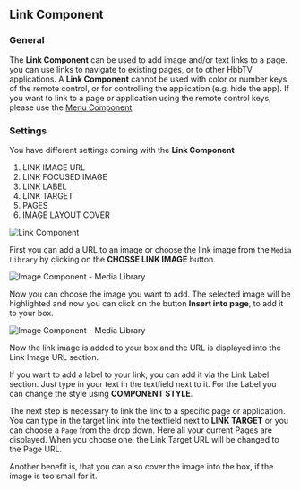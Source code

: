 ## Link Component

### General

The **Link Component** can be used to add image and/or text links to a page. you can use links to navigate to existing pages, or to other HbbTV applications. A **Link Component** cannot be used with color or number keys of the remote control, or for controlling the application (e.g. hide the app). If you want to link to a page or application using the remote control keys, please use the [Menu Component](https://mpat-eu.github.io/handbook/05_mpat_editing_component_menu.html).

### Settings

You have different settings coming with the **Link Component**

1. LINK IMAGE URL
2. LINK FOCUSED IMAGE
3. LINK LABEL
4. LINK TARGET
5. PAGES
6. IMAGE LAYOUT COVER

![Link Component](images/Components/link_component_01.jpg)

First you can add a URL to an image or choose the link image from the `Media Library` by clicking on the **CHOSSE LINK IMAGE** button. 

![Image Component - Media Library](images/Components/image_component_02.jpg)

Now you can choose the image you want to add. The selected image will be highlighted and now you can click on the button **Insert into page**, to add it to your box. 

![Image Component - Media Library](images/Components/image_component_03.jpg)

Now the link image is added to your box and the URL is displayed into the Link Image URL section.

If you want to add a label to your link, you can add it via the Link Label section. Just type in your text in the textfield next to it. 
For the Label you can change the style using **COMPONENT STYLE**.

The next step is necessary to link the link to a specific page or application. You can type in the target link into the textfield next to **LINK TARGET** or you can choose a `Page` from the drop down. Here all your current Pages are displayed. When you choose one, the Link Target URL will be changed to the Page URL. 

Another benefit is, that you can also cover the image into the box, if the image is too small for it.



